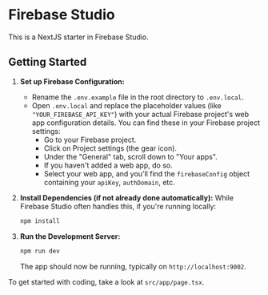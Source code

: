 # Firebase Studio

This is a NextJS starter in Firebase Studio.

## Getting Started

1.  **Set up Firebase Configuration:**
    *   Rename the `.env.example` file in the root directory to `.env.local`.
    *   Open `.env.local` and replace the placeholder values (like `"YOUR_FIREBASE_API_KEY"`) with your actual Firebase project's web app configuration details. You can find these in your Firebase project settings:
        *   Go to your Firebase project.
        *   Click on Project settings (the gear icon).
        *   Under the "General" tab, scroll down to "Your apps".
        *   If you haven't added a web app, do so.
        *   Select your web app, and you'll find the `firebaseConfig` object containing your `apiKey`, `authDomain`, etc.

2.  **Install Dependencies (if not already done automatically):**
    While Firebase Studio often handles this, if you're running locally:
    ```bash
    npm install
    ```

3.  **Run the Development Server:**
    ```bash
    npm run dev
    ```

    The app should now be running, typically on `http://localhost:9002`.

To get started with coding, take a look at `src/app/page.tsx`.
